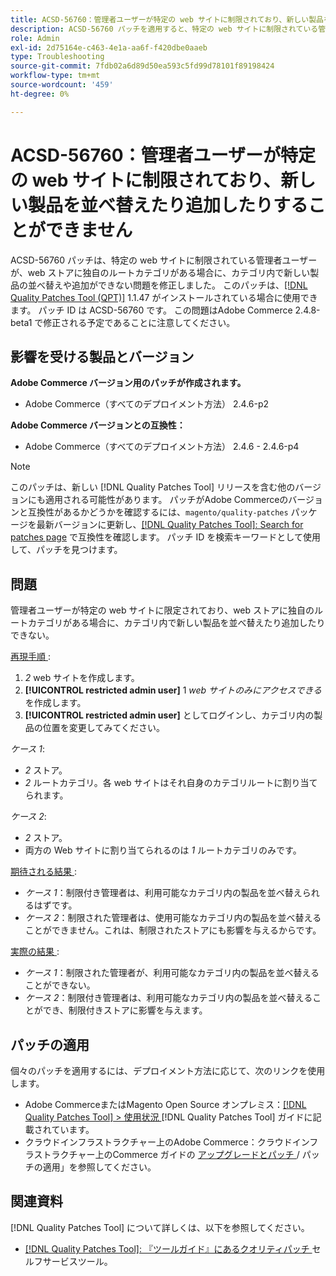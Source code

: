```yaml
---
title: ACSD-56760：管理者ユーザーが特定の web サイトに制限されており、新しい製品を並べ替えたり追加したりすることができません
description: ACSD-56760 パッチを適用すると、特定の web サイトに制限されている管理者ユーザーが、web ストアに独自のルートカテゴリがある場合、カテゴリ内で新しい商品の並べ替えや追加ができないAdobe Commerceの問題を修正できます。
role: Admin
exl-id: 2d75164e-c463-4e1a-aa6f-f420dbe0aaeb
type: Troubleshooting
source-git-commit: 7fdb02a6d89d50ea593c5fd99d78101f89198424
workflow-type: tm+mt
source-wordcount: '459'
ht-degree: 0%

---
```


# ACSD-56760：管理者ユーザーが特定の web サイトに制限されており、新しい製品を並べ替えたり追加したりすることができません

ACSD-56760 パッチは、特定の web サイトに制限されている管理者ユーザーが、web ストアに独自のルートカテゴリがある場合に、カテゴリ内で新しい製品の並べ替えや追加ができない問題を修正しました。 このパッチは、[[!DNL Quality Patches Tool (QPT)]](/help/tools/quality-patches-tool/quality-patches-tool-to-self-serve-quality-patches.md) 1.1.47 がインストールされている場合に使用できます。 パッチ ID は ACSD-56760 です。 この問題はAdobe Commerce 2.4.8-beta1 で修正される予定であることに注意してください。

## 影響を受ける製品とバージョン

**Adobe Commerce バージョン用のパッチが作成されます。**

* Adobe Commerce（すべてのデプロイメント方法） 2.4.6-p2

**Adobe Commerce バージョンとの互換性：**

* Adobe Commerce（すべてのデプロイメント方法） 2.4.6 - 2.4.6-p4

>[!NOTE]
>
>このパッチは、新しい [!DNL Quality Patches Tool] リリースを含む他のバージョンにも適用される可能性があります。 パッチがAdobe Commerceのバージョンと互換性があるかどうかを確認するには、`magento/quality-patches` パッケージを最新バージョンに更新し、[[!DNL Quality Patches Tool]: Search for patches page](https://experienceleague.adobe.com/tools/commerce-quality-patches/index.html) で互換性を確認します。 パッチ ID を検索キーワードとして使用して、パッチを見つけます。

## 問題

管理者ユーザーが特定の web サイトに限定されており、web ストアに独自のルートカテゴリがある場合に、カテゴリ内で新しい製品を並べ替えたり追加したりできない。

<u> 再現手順 </u>:

1. *2* web サイトを作成します。
1. **[!UICONTROL restricted admin user]** 1 *web サイトのみにアクセスできる* を作成します。
1. **[!UICONTROL restricted admin user]** としてログインし、カテゴリ内の製品の位置を変更してみてください。

*ケース 1*:

* *2* ストア。
* *2* ルートカテゴリ。各 web サイトはそれ自身のカテゴリルートに割り当てられます。

*ケース 2*:

* *2* ストア。
* 両方の Web サイトに割り当てられるのは *1* ルートカテゴリのみです。

<u> 期待される結果 </u>:

* *ケース 1*：制限付き管理者は、利用可能なカテゴリ内の製品を並べ替えられるはずです。
* *ケース 2*：制限された管理者は、使用可能なカテゴリ内の製品を並べ替えることができません。これは、制限されたストアにも影響を与えるからです。

<u> 実際の結果 </u>:

* *ケース 1*：制限された管理者が、利用可能なカテゴリ内の製品を並べ替えることができない。
* *ケース 2*：制限付き管理者は、利用可能なカテゴリ内の製品を並べ替えることができ、制限付きストアに影響を与えます。

## パッチの適用

個々のパッチを適用するには、デプロイメント方法に応じて、次のリンクを使用します。

* Adobe CommerceまたはMagento Open Source オンプレミス：[[!DNL Quality Patches Tool] > 使用状況 ](/help/tools/quality-patches-tool/usage.md) [!DNL Quality Patches Tool] ガイドに記載されています。
* クラウドインフラストラクチャー上のAdobe Commerce：クラウドインフラストラクチャー上のCommerce ガイドの [ アップグレードとパッチ ](https://experienceleague.adobe.com/docs/commerce-cloud-service/user-guide/develop/upgrade/apply-patches.html)/ パッチの適用」を参照してください。

## 関連資料

[!DNL Quality Patches Tool] について詳しくは、以下を参照してください。

* [[!DNL Quality Patches Tool]: 『ツールガイド』にあるクオリティパッチ ](/help/tools/quality-patches-tool/quality-patches-tool-to-self-serve-quality-patches.md) セルフサービスツール。
